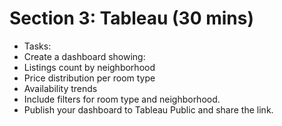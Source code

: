 # Section 3: Tableau (30 mins)
* Tasks:
* Create a dashboard showing:
* Listings count by neighborhood
* Price distribution per room type
* Availability trends
* Include filters for room type and neighborhood.
* Publish your dashboard to Tableau Public and share the link.

